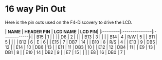 # 16 way Pin Out #

Here is the pin outs used on the F4-Discovery to drive the LCD.


| **NAME** | **HEADER PIN** | **LCD NAME** | **LCD PIN**|
|:---------|:---------------|:-------------|:|
| B15      | 1              |              | |
| D8       | 2              |              | |
| B13      | 3              |              | |
| B14      | 4              | R/W          | 5 |
| B11      | 5              |              |  |
| B12      | 6              | E            | 6 |
| E15      | 7              | DB7          | 14 |
| B10      | 8              | R/S          | 4 |
| E13      | 9              | DB5          | 12 |
| E14      | 10             | DB6          | 13 |
| E11      | 11             | DB3          | 10 |
| E12      | 12             | DB4          | 11 |
| E9       | 13             | DB1          | 8 |
| E10      | 14             | DB2          | 9 |
| E7       | 15             |              |  |
| E8       | 16             | DB0          | 7 |